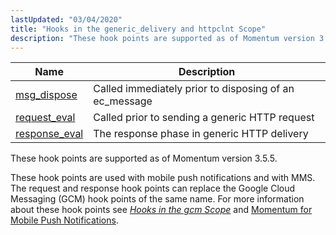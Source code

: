 ```yaml
---
lastUpdated: "03/04/2020"
title: "Hooks in the generic_delivery and httpclnt Scope"
description: "These hook points are supported as of Momentum version 3 5 5 These hook points are used with mobile push notifications and with MMS The request and response hook points can replace the Google Cloud Messaging GCM hook points of the same name For more information about these hook points..."
---
```



| Name                                                                                                    | Description                                            |
|---------------------------------------------------------------------------------------------------------|--------------------------------------------------------|
| [msg_dispose](/momentum/3/3-api/hooks-generic-delivery-msg-dispose) | Called immediately prior to disposing of an ec_message |
| [request_eval](/momentum/3/3-api/hooks-http-request-eval)           | Called prior to sending a generic HTTP request         |
| [response_eval](/momentum/3/3-api/hooks-http-response-eval)         | The response phase in generic HTTP delivery            |

These hook points are supported as of Momentum version 3.5.5.

These hook points are used with mobile push notifications and with MMS. The request and response hook points can replace the Google Cloud Messaging (GCM) hook points of the same name. For more information about these hook points see [*Hooks in the gcm Scope*](/momentum/3/3-api/hooks-gcm) and [Momentum for Mobile Push Notifications](/momentum/3/3-push).